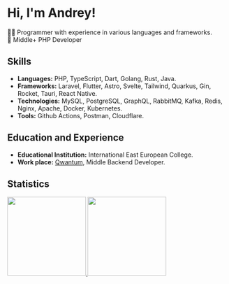 # Hi, I'm Andrey!

👨‍💻 Programmer with experience in various languages and frameworks. <br>
🥇 Middle+ PHP Developer

## Skills
- **Languages:** PHP, TypeScript, Dart, Golang, Rust, Java.
- **Frameworks:** Laravel, Flutter, Astro, Svelte, Tailwind, Quarkus, Gin, Rocket, Tauri, React Native.
- **Technologies:** MySQL, PostgreSQL, GraphQL, RabbitMQ, Kafka, Redis, Nginx, Apache, Docker, Kubernetes.
- **Tools:** Github Actions, Postman, Cloudflare.

## Education and Experience
- **Educational Institution:** International East European College.
- **Work place:** [Qwantum](https://qwantum.agency), Middle Backend Developer.

## Statistics
<a href="https://github.com/neokofg">
  <img height="180em" src="https://github-readme-stats-eight-theta.vercel.app/api?username=neokofg&show_icons=true&theme=tokyonight&include_all_commits=true&count_private=true"/>
  <img height="180em" src="https://github-readme-stats-eight-theta.vercel.app/api/top-langs/?username=neokofg&layout=compact&langs_count=8&theme=tokyonight"/>
</a>
